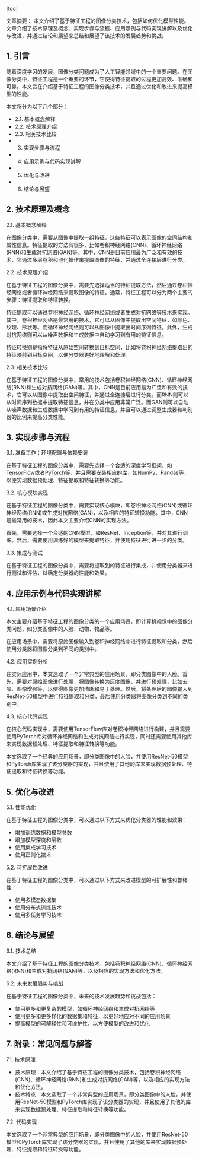 
[toc]                    
                
                
文章摘要：
本文介绍了基于特征工程的图像分类技术，包括如何优化模型性能。文章介绍了技术原理及概念、实现步骤与流程、应用示例与代码实现讲解以及优化与改进，并通过结论和展望来总结和展望了该技术的发展趋势和挑战。

## 1. 引言

随着深度学习的发展，图像分类问题成为了人工智能领域中的一个重要问题。在图像分类中，特征工程是一个重要的环节，它使得特征提取的过程更加高效、准确和可靠。本文旨在介绍基于特征工程的图像分类技术，并且通过优化和改进来提高模型的性能。

本文将分为以下几个部分：

- 2.1. 基本概念解释
- 2.2. 技术原理介绍
- 2.3. 相关技术比较
- 3. 实现步骤与流程
- 4. 应用示例与代码实现讲解
- 5. 优化与改进
- 6. 结论与展望

## 2. 技术原理及概念

2.1. 基本概念解释

在图像分类中，需要从图像中提取一组特征，这些特征可以表示图像的空间结构和属性信息。特征提取的方法有很多，比如卷积神经网络(CNN)、循环神经网络(RNN)和生成对抗网络(GAN)等。其中，CNN是目前应用最为广泛和有效的技术，它通过多层卷积和池化操作来提取图像的特征，并通过全连接层进行分类。

2.2. 技术原理介绍

在基于特征工程的图像分类中，需要先选择适当的特征提取方法，然后通过卷积神经网络或者循环神经网络来提取图像的特征。通常，特征工程可以分为两个主要的步骤：特征提取和特征转换。

特征提取可以通过卷积神经网络、循环神经网络或者生成对抗网络等技术来实现。其中，卷积神经网络是最常用的技术，它可以从图像中提取出空间特征，如颜色、纹理、形状等。而循环神经网络则可以从图像中提取出时间序列特征。此外，生成对抗网络则可以从噪声数据和生成数据中自动学习到有用的特征信息。

特征转换则是指将特征从原始空间转换到目标空间，比如将卷积神经网络提取出的特征映射到目标空间，以便分类器更好地理解和处理。

2.3. 相关技术比较

在基于特征工程的图像分类中，常用的技术包括卷积神经网络(CNN)、循环神经网络(RNN)和生成对抗网络(GAN)等。其中，CNN是目前应用最为广泛和有效的技术，它可以从图像中提取出空间特征，并通过全连接层进行分类。而RNN则可以从时间序列数据中提取特征信息，并在分类中应用非常广泛。而GAN则可以自动从噪声数据和生成数据中学习到有用的特征信息，并且可以通过调整生成器和判别器的比例来提高分类性能。

## 3. 实现步骤与流程

3.1. 准备工作：环境配置与依赖安装

在基于特征工程的图像分类中，需要先选择一个合适的深度学习框架，如TensorFlow或者PyTorch等，并且需要安装相应的库，如NumPy、Pandas等，以便实现数据预处理、特征提取和特征转换等功能。

3.2. 核心模块实现

在基于特征工程的图像分类中，需要实现核心模块，即卷积神经网络(CNN)或循环神经网络(RNN)或生成对抗网络(GAN)，以及相应的特征转换功能。其中，CNN是最常用的技术，因此本文主要介绍CNN的实现方法。

首先，需要选择一个合适的CNN模型，如ResNet、Inception等，并对其进行训练。然后，需要使用训练好的模型来提取特征，并使用特征进行进一步的分类。

3.3. 集成与测试

在基于特征工程的图像分类中，需要将提取到的特征进行集成，并使用分类器来进行测试和评估，以确定分类器的性能和效果。

## 4. 应用示例与代码实现讲解

4.1. 应用场景介绍

本文主要介绍基于特征工程的图像分类的一个应用场景，即计算机视觉中的图像分类问题，如分类图像中的人脸、动物、物品等。

在应用场景中，需要将原始图像输入到卷积神经网络中进行特征提取和分类，然后使用分类器将图像分类到不同的类别中。

4.2. 应用实例分析

在实际应用中，本文选取了一个非常典型的应用场景，即分类图像中的人脸。首先，需要对原始图像进行处理，将图像转换为灰度图像，并进行预处理，比如去噪、图像增强等，以使得图像更加清晰和易于处理。然后，将处理后的图像输入到ResNet-50模型中进行特征提取和分类，最后使用分类器将图像分类到不同的类别中。

4.3. 核心代码实现

在核心代码实现中，需要使用TensorFlow库对卷积神经网络进行构建，并且需要使用PyTorch库对循环神经网络和生成对抗网络进行实现，同时还需要使用其他库来实现数据预处理、特征提取和特征转换等功能。

本文选取了一个经典的应用场景，即分类图像中的人脸，并使用ResNet-50模型和PyTorch库实现了该分类器的实现，并且使用了其他的库来实现数据预处理、特征提取和特征转换等功能。

## 5. 优化与改进

5.1. 性能优化

在基于特征工程的图像分类中，可以通过以下方式来优化分类器的性能和效果：

- 增加训练数据和模型参数
- 增加模型深度和层数
- 使用集成学习技术
- 使用正则化技术

5.2. 可扩展性改进

在基于特征工程的图像分类中，可以通过以下方式来改进模型的可扩展性和鲁棒性：

- 使用多模态数据集
- 使用分布式训练技术
- 使用多任务学习技术

## 6. 结论与展望

6.1. 技术总结

本文介绍了基于特征工程的图像分类技术，包括卷积神经网络(CNN)、循环神经网络(RNN)和生成对抗网络(GAN)等，以及相应的实现方法和优化方法。

6.2. 未来发展趋势与挑战

在基于特征工程的图像分类中，未来的技术发展趋势和挑战包括：

- 使用更多和更复杂的模型，如循环神经网络和生成对抗网络等
- 使用更多和更多样化的数据集和特征，以更好地应对不同的应用场景
- 提高模型的可解释性和可维护性，以方便模型的改进和优化

## 7. 附录：常见问题与解答

7.1. 技术原理

- 技术原理：本文介绍了基于特征工程的图像分类技术，包括卷积神经网络(CNN)、循环神经网络(RNN)和生成对抗网络(GAN)等，以及相应的实现方法和优化方法。
- 技术特点：本文选取了一个非常典型的应用场景，即分类图像中的人脸，并使用ResNet-50模型和PyTorch库实现了该分类器的实现，并且使用了其他的库来实现数据预处理、特征提取和特征转换等功能。

7.2. 代码实现

本文选取了一个非常典型的应用场景，即分类图像中的人脸，并使用ResNet-50模型和PyTorch库实现了该分类器的实现，并且使用了其他的库来实现数据预处理、特征提取和特征转换等功能。


